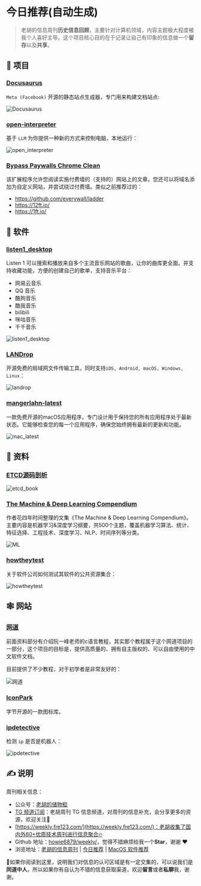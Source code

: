 # 今日推荐(自动生成)

> 老胡的信息周刊**历史信息回顾**，主要针对计算机领域，内容主题极大程度被我个人喜好主导。这个项目核心目的在于记录让自己有印象的信息做一个**留存**以及**共享**。


## 🎯 项目 

### [Docusaurus](https://github.com/facebook/docusaurus)

`Meta (Facebook)` 开源的静态站点生成器，专门用来构建文档站点:

![Docusaurus](https://images-1252557999.file.myqcloud.com/uPic/Docusaurus.svg) 

### [open-interpreter](https://github.com/KillianLucas/open-interpreter)

基于 `LLM` 为你提供一种新的方式来控制电脑，本地运行：

![open_interpreter](https://images-1252557999.file.myqcloud.com/uPic/open_interpreter.jpg) 

### [Bypass Paywalls Chrome Clean](https://gitlab.com/magnolia1234/bypass-paywalls-chrome-clean)

该扩展程序允许您阅读实施付费墙的（支持的）网站上的文章。您还可以将域名添加为自定义网站，并尝试绕过付费墙。类似之前推荐过的：

- https://github.com/everywall/ladder
- https://12ft.io/
- https://1ft.io/ 

## 🤖 软件 

### [listen1_desktop](https://github.com/listen1/listen1_desktop)

Listen 1 可以搜索和播放来自多个主流音乐网站的歌曲，让你的曲库更全面。并支持收藏功能，方便的创建自己的歌单，支持音乐平台：

- 网易云音乐
- QQ 音乐
- 酷狗音乐
- 酷我音乐
- bilibili
- 咪咕音乐
- 千千音乐

![listen1_desktop](https://images-1252557999.file.myqcloud.com/uPic/listen1_desktop.png) 

### [LANDrop](https://github.com/LANDrop/LANDrop)

开源免费的局域网文件传输工具，同时支持`iOS, Android, macOS, Windows, Linux`：

![landrop](https://images-1252557999.file.myqcloud.com/uPic/landrop.jpg) 

### [mangerlahn-latest](https://github.com/mangerlahn/latest)

一款免费开源的macOS应用程序，专门设计用于保持您的所有应用程序处于最新状态。它能够检查您的每一个应用程序，确保您始终拥有最新的更新和功能。

![mac_latest](https://images-1252557999.file.myqcloud.com/uPic/mac_latest.jpg) 

## 👀 资料 

### [ETCD源码剖析](https://csunny.gitbook.io/etcd/)

![etcd_book](https://images-1252557999.file.myqcloud.com/uPic/etcd_book.jpg) 

### [The Machine & Deep Learning Compendium](https://book.mlcompendium.com/full-stack-and-ops#kubernetes)

作者花四年时间整理的文集《The Machine & Deep Learning Compendium》。主要内容是机器学习&深度学习纲要，共500个主题，覆盖机器学习算法、统计、特征选择、工程技术、深度学习、NLP、时间序列等分类。

![ML](https://images-1252557999.file.myqcloud.com/uPic/R26HG2.png) 

### [howtheytest](https://github.com/abhivaikar/howtheytest)

关于软件公司如何测试其软件的公共资源集合：

![howtheytest](https://images-1252557999.file.myqcloud.com/uPic/howtheytest.jpg) 

## 🕸 网站 

### [网道](https://wangdoc.com/)

前面资料部分有介绍阮一峰老师的c语言教程，其实那个教程属于这个网道项目的一部分，这个项目的目标是，提供高质量的、拥有自主版权的、可以自由使用的中文软件文档。

目前提供了不少教程，对于初学者是非常友好的：

![网道](https://images-1252557999.file.myqcloud.com/uPic/PP2xqR.png) 

### [IconPark](https://iconpark.oceanengine.com/home)

字节开源的一款图标库。 

### [ipdetective](https://ipdetective.io/api)

检测 `ip` 是否是机器人：

![ipdetective](https://images-1252557999.file.myqcloud.com/uPic/ipdetective.jpg) 

## ✍️ 说明

周刊相关信息：

- 公众号：[老胡的储物柜](https://images-1252557999.file.myqcloud.com/uPic/ETIbMe.jpg)
- [TG 频道订阅](https://t.me/howie_weekly)：老胡周刊 TG 信息频道，对周刊的信息补充，会分享更多的资源，欢迎关注👏
- [https://weekly.fre123.com/](https://weekly.fre123.com/)：老胡收集了国内外60+优质技术周刊进行信息聚合🔥
- Github 地址：[howie6879/weekly/](https://github.com/howie6879/weekly/)，觉得不错麻烦给我一个**Star**，谢谢 ❤️
- 浏览地址：[老胡的信息周刊](https://weekly.howie6879.com) | [今日推荐](https://weekly.howie6879.com/recommend/index.html) | [MacOS 软件推荐](https://weekly.howie6879.com/soft/mac.html)

🙌如果你阅读到这里，说明我们对信息的认可区域是有一定交集的，可以说我们是**同道中人**，所以如果你有自认为不错的信息获取渠道，欢迎**留言**或者**私聊**我，谢谢。